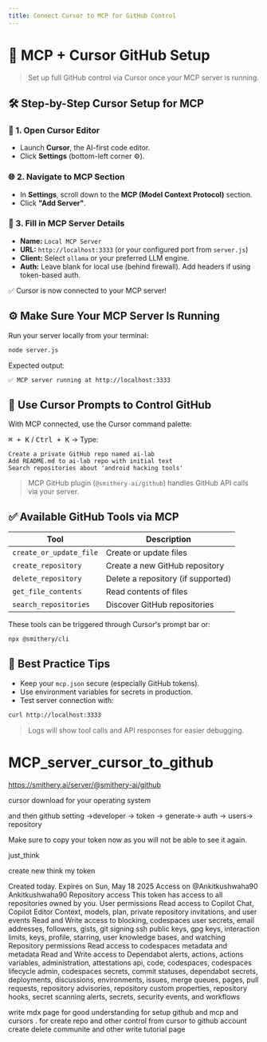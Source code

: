 ```yaml
---
title: Connect Cursor to MCP for GitHub Control
---
```


# 🔄 MCP + Cursor GitHub Setup

> Set up full GitHub control via Cursor once your MCP server is running.

## 🛠️ Step-by-Step Cursor Setup for MCP

### 🧭 1. Open Cursor Editor
- Launch **Cursor**, the AI-first code editor.
- Click **Settings** (bottom-left corner ⚙️).

### 🌐 2. Navigate to MCP Section
- In **Settings**, scroll down to the **MCP (Model Context Protocol)** section.
- Click **"Add Server"**.

### 🔧 3. Fill in MCP Server Details
- **Name:** `Local MCP Server`
- **URL:** `http://localhost:3333` (or your configured port from `server.js`)
- **Client:** Select `ollama` or your preferred LLM engine.
- **Auth:** Leave blank for local use (behind firewall). Add headers if using token-based auth.

✅ Cursor is now connected to your MCP server!

## ⚙️ Make Sure Your MCP Server Is Running
Run your server locally from your terminal:

```bash
node server.js
```

Expected output:

```bash
✅ MCP server running at http://localhost:3333
```

## 🤖 Use Cursor Prompts to Control GitHub
With MCP connected, use the Cursor command palette:

<kbd>⌘ + K</kbd> / <kbd>Ctrl + K</kbd> → Type:

```text
Create a private GitHub repo named ai-lab
Add README.md to ai-lab repo with initial text
Search repositories about 'android hacking tools'
```

> MCP GitHub plugin (`@smithery-ai/github`) handles GitHub API calls via your server.

## ✅ Available GitHub Tools via MCP

| Tool                  | Description                      |
|-----------------------|----------------------------------|
| `create_or_update_file` | Create or update files          |
| `create_repository`     | Create a new GitHub repository  |
| `delete_repository`     | Delete a repository (if supported) |
| `get_file_contents`     | Read contents of files          |
| `search_repositories`   | Discover GitHub repositories    |

These tools can be triggered through Cursor's prompt bar or:

```bash
npx @smithery/cli
```

## 🧠 Best Practice Tips

- Keep your `mcp.json` secure (especially GitHub tokens).
- Use environment variables for secrets in production.
- Test server connection with:

```bash
curl http://localhost:3333
```

> Logs will show tool calls and API responses for easier debugging.



# MCP_server_cursor_to_github
https://smithery.ai/server/@smithery-ai/github

cursor download for your operating system 

and then github setting ->developer -> token -> generate-> auth -> users-> repository

Make sure to copy your token now as you will not be able to see it again.

just_think

create new think my token

Created today.
Expires on Sun, May 18 2025
Access on @Ankitkushwaha90 Ankitkushwaha90
Repository access
This token has access to all repositories owned by you.
User permissions
 Read access to Copilot Chat, Copilot Editor Context, models, plan, private repository invitations, and user events
 Read and Write access to blocking, codespaces user secrets, email addresses, followers, gists, git signing ssh public keys, gpg keys, interaction limits, keys, profile, starring, user knowledge bases, and watching
Repository permissions
 Read access to codespaces metadata and metadata
 Read and Write access to Dependabot alerts, actions, actions variables, administration, attestations api, code, codespaces, codespaces lifecycle admin, codespaces secrets, commit statuses, dependabot secrets, deployments, discussions, environments, issues, merge queues, pages, pull requests, repository advisories, repository custom properties, repository hooks, secret scanning alerts, secrets, security events, and workflows

write mdx page for good understanding for setup github and mcp and cursors . for create repo
and other control from cursor to github account create delete communite and other write tutorial page
